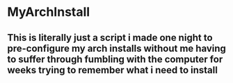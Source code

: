 # MyArchInstall
## This is literally just a script i made one night to pre-configure my arch installs without me having to suffer through fumbling with the computer for weeks trying to remember what i need to install
